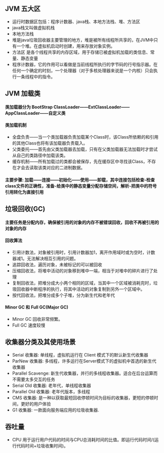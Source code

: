 ## JVM 五大区
- 运行时数据区包括：程序计数器、java栈、本地方法栈、堆、方法区
- java栈又叫做虚拟机栈
- 本地方法栈
- 堆是java垃圾回收器主要管理的地方，堆是被所有线程所共享的，在JVM中只有一个堆。在虚拟机启动时创建，用来存放对象实例。
- 方法区 是各个线程共享的内存区域，用于存储已被虚拟机加载的类信息、常量、静态变量
- 程序计数器，它的作用可以看做是当前线程所执行的字节码的行号指示器。在任何一个确定的时刻，一个处理器（对于多核处理器来说是一个内核）只会执行一条线程中的指令。


## JVM 加载类
#### 类加载器分为 BootStrap ClassLoader——ExtClassLoader——AppClassLoader——自定义类
#### 类加载机制
- 全盘负责——当一个类加载器负责加载某个Class时，该Class所依赖的和引用的其他Class也将有该加载器负责载入。
- 父类委托——首先由父类加载器去加载，只有在父类加载器无法加载时才尝试从自己的类路径中加载该类。
- 缓存机制——所有加载过的类都会被保存，先在缓存区中寻找该Class，不存在才会去读取该类对应的二进制数据。
#### 主要步骤: 加载——连接——初始化——使用——卸载，其中连接包括检查-检查class文件的正确性，准备-给类中的静态变量分配存储空间，解析-把类中的符号引用转化为直接引用

## 垃圾回收(GC)
#### 主要任务是分配内存，确保被引用的对象的内存不被错误回收，回收不再被引用的对象的内存
#### 回收算法
- 引用计数法，对象被引用时，引用计数器加1，离开作用域时或为空时，计数器减1。无法解决相互引用的问题。
- 追踪回收法，遍历对象，未被标记的可以被回收
- 压缩回收法，将堆中活动的对象移到堆中一端，相当于对堆中的碎片进行了处理
- 复制回收法，把堆分成大小两个相同的区域，当其中一个区域被消耗完时，垃圾回收器中断程序的执行，将其中活动的对象复制到另外一个区域中。
- 按代回收法，把堆分成多个子堆，分为新生代和老年代
#### Minor GC 和 Full GC(Major GC)
- Minor GC 回收非常频繁。
- Full GC 速度较慢
## 收集器分类及其使用场景
- Serial 收集器: 单线程，虚拟机运行在 Client 模式下的默认新生代收集器
- ParNew 收集器: 多线程，许多运行在Server模式下的虚拟机中首选的新生代收集器
- Parallel Scavenge: 新生代收集器，并行的多线程收集器。适合在后台运算而不需要太多交互的任务
- Serial Old 收集器: 老年代，单线程收集器
- Parallel Old 收集器: 老年代版本，多线程
- CMS 收集器: 是一种以获取最短回收停顿时间为目标的收集器，更短的停顿时间，更好的用户体验
- G1 收集器: 一款面向服务端应用的垃圾收集器.

## 吞吐量
- CPU 用于运行用户代码的时间与CPU总消耗时间的比值。即运行代码时间/(运行代码时间+垃圾收集时间)。

